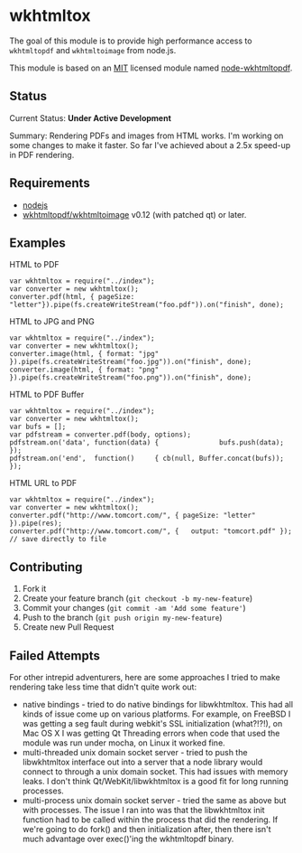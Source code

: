 # wkhtmltox

The goal of this module is to provide high performance access to `wkhtmltopdf` and `wkhtmltoimage` from node.js.

This module is based on an [MIT](http://opensource.org/licenses/MIT) licensed module named [node-wkhtmltopdf](https://github.com/devongovett/node-wkhtmltopdf).

## Status

Current Status: **Under Active Development**

Summary: Rendering PDFs and images from HTML works. I'm working on some changes to make it faster. So far I've achieved about a 2.5x speed-up in PDF rendering.

## Requirements

* [nodejs](http://nodejs.org/)
* [wkhtmltopdf/wkhtmltoimage](http://wkhtmltopdf.org/) v0.12 (with patched qt) or later.

## Examples

HTML to PDF

    var wkhtmltox = require("../index");
    var converter = new wkhtmltox();
    converter.pdf(html, { pageSize: "letter"}).pipe(fs.createWriteStream("foo.pdf")).on("finish", done);

HTML to JPG and PNG

    var wkhtmltox = require("../index");
    var converter = new wkhtmltox();
    converter.image(html, { format: "jpg" }).pipe(fs.createWriteStream("foo.jpg")).on("finish", done);
    converter.image(html, { format: "png" }).pipe(fs.createWriteStream("foo.png")).on("finish", done);

HTML to PDF Buffer

    var wkhtmltox = require("../index");
    var converter = new wkhtmltox();
    var bufs = [];
    var pdfstream = converter.pdf(body, options);
    pdfstream.on('data', function(data) {               bufs.push(data); });
    pdfstream.on('end',  function()     { cb(null, Buffer.concat(bufs)); });

HTML URL to PDF

    var wkhtmltox = require("../index");
    var converter = new wkhtmltox();
    converter.pdf("http://www.tomcort.com/", { pageSize: "letter"      }).pipe(res);
    converter.pdf("http://www.tomcort.com/", {   output: "tomcort.pdf" }); // save directly to file

## Contributing

1. Fork it
2. Create your feature branch (`git checkout -b my-new-feature`)
3. Commit your changes (`git commit -am 'Add some feature'`)
4. Push to the branch (`git push origin my-new-feature`)
5. Create new Pull Request

## Failed Attempts

For other intrepid adventurers, here are some approaches I tried to make rendering take less time that didn't quite work out:

- native bindings - tried to do native bindings for libwkhtmltox. This had all kinds of issue come up on various platforms. For example, on FreeBSD I was getting a seg fault during webkit's SSL initialization (what?!?!), on Mac OS X I was getting Qt Threading errors when code that used the module was run under mocha, on Linux it worked fine.
- multi-threaded unix domain socket server - tried to push the libwkhtmltox interface out into a server that a node library would connect to through a unix domain socket. This had issues with memory leaks. I don't think Qt/WebKit/libwkhtmltox is a good fit for long running processes.
- multi-process unix domain socket server - tried the same as above but with processes. The issue I ran into was that the libwkhtmltox init function had to be called within the process that did the rendering. If we're going to do fork() and then initialization after, then there isn't much advantage over exec()'ing the wkhtmltopdf binary.
